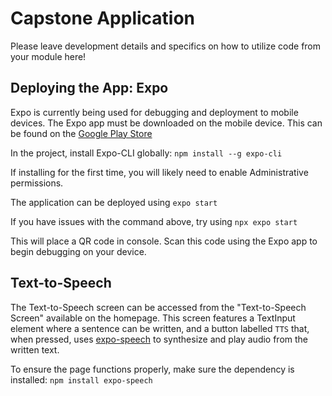 # Capstone Application
Please leave development details and specifics on how to utilize code from your module here!

## Deploying the App: Expo
Expo is currently being used for debugging and deployment to mobile devices.
The Expo app must be downloaded on the mobile device. This can be found on the [Google Play Store](https://play.google.com/store/apps/details?id=host.exp.exponent&hl=en_CA&gl=US)

In the project, install Expo-CLI globally: `npm install --g expo-cli`

If installing for the first time, you will likely need to enable Administrative permissions.

The application can be deployed using `expo start`

If you have issues with the command above, try using `npx expo start`

This will place a QR code in console. Scan this code using the Expo app to begin debugging on your device.

## Text-to-Speech
The Text-to-Speech screen can be accessed from the "Text-to-Speech Screen" available on the homepage. This screen features a TextInput element where a sentence can be written, and a button labelled `TTS` that, when pressed, uses [expo-speech](https://docs.expo.dev/versions/latest/sdk/speech/) to synthesize and play audio from the written text.

To ensure the page functions properly, make sure the dependency is installed: `npm install expo-speech`

